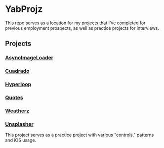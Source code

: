 # YabProjz

This repo serves as a location for my projects that I've completed for previous employment prospects, as well as practice projects for interviews.

## Projects

### [AsyncImageLoader](https://github.com/rbaumbach/YabProjz/tree/maestro/AsyncImageLoader)

### [Cuadrado](https://github.com/rbaumbach/YabProjz/tree/maestro/Cuadrado)

### [Hyperloop](https://github.com/rbaumbach/YabProjz/tree/maestro/Hyperloop)

### [Quotes](https://github.com/rbaumbach/YabProjz/tree/maestro/Quotes)

### [Weatherz](https://github.com/rbaumbach/YabProjz/tree/maestro/Weatherz)

### [Unsplasher](https://github.com/rbaumbach/YabProjz/tree/maestro/Unsplasher)

This project serves as a practice project with various "controls," patterns and iOS usage.
